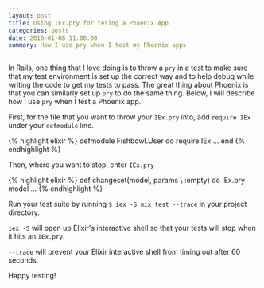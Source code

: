 ```yaml
---
layout: post
title: Using IEx.pry for tesing a Phoenix App
categories: posts
date: 2016-01-08 11:00:00
summary: How I use pry when I test my Phoenix apps.
---
```


In Rails, one thing that I love doing is to throw a `pry` in a test to make sure
that my test environment is set up the correct way and to help debug while
writing the code to get my tests to pass. The great thing about Phoenix is that
you can similarly set up `pry` to do the same thing. Below, I will describe
how I use `pry` when I test a Phoenix app.

First, for the file that you want to throw your `IEx.pry` into, add `require IEx` under your `defmodule` line.

{% highlight elixir %}
defmodule Fishbowl.User do
  require IEx
  ...
end
{% endhighlight %}

Then, where you want to stop, enter `IEx.pry`

{% highlight elixir %}
def changeset(model, params \\ :empty) do
  IEx.pry
  model
  ...
{% endhighlight %}

Run your test suite by running `$ iex -S mix test --trace` in your project directory.

`iex -S` will open up Elixir's interactive shell so that your tests will stop
when it hits an `IEx.pry`.


`--trace` will prevent your Elixir interactive shell from timing out after 60 seconds.

Happy testing!
